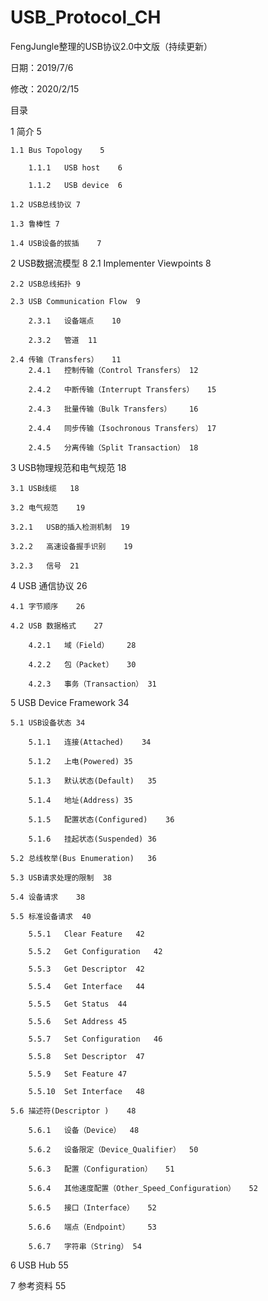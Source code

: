 # USB_Protocol_CH
FengJungle整理的USB协议2.0中文版（持续更新）

日期：2019/7/6

修改：2020/2/15

目录

1	简介	5

	1.1	Bus Topology	5
	
		1.1.1	USB host	6
		
		1.1.2	USB device	6
		
	1.2	USB总线协议	7
	
	1.3	鲁棒性	7
	
	1.4	USB设备的拔插	7
	
2	USB数据流模型	8
	2.1	Implementer Viewpoints	8
	
	2.2	USB总线拓扑	9
	
	2.3	USB Communication Flow	9
	
		2.3.1	设备端点	10
		
		2.3.2	管道	11
		
	2.4	传输（Transfers）	11
		2.4.1	控制传输（Control Transfers）	12
		
		2.4.2	中断传输（Interrupt Transfers）	15
		
		2.4.3	批量传输（Bulk Transfers）	16
		
		2.4.4	同步传输（Isochronous Transfers）	17
		
		2.4.5	分离传输（Split Transaction）	18
		
3	USB物理规范和电气规范	18

	3.1	USB线缆	18
	
	3.2	电气规范	19
	
	3.2.1	USB的插入检测机制	19
	
	3.2.2	高速设备握手识别	19
	
	3.2.3	信号	21
	
4	USB 通信协议	26

	4.1	字节顺序	26
	
	4.2	USB 数据格式	27
	
		4.2.1	域（Field）	28
		
		4.2.2	包（Packet）	30
		
		4.2.3	事务（Transaction）	31
		
5	USB Device Framework	34

	5.1	USB设备状态	34
	
		5.1.1	连接(Attached)	34
		
		5.1.2	上电(Powered)	35
		
		5.1.3	默认状态(Default)	35
		
		5.1.4	地址(Address)	35
		
		5.1.5	配置状态(Configured)	36
		
		5.1.6	挂起状态(Suspended)	36
		
	5.2	总线枚举(Bus Enumeration)	36
	
	5.3	USB请求处理的限制	38
	
	5.4	设备请求	38
	
	5.5	标准设备请求	40
	
		5.5.1	Clear Feature	42
		
		5.5.2	Get Configuration	42
		
		5.5.3	Get Descriptor	42
		
		5.5.4	Get Interface	44
		
		5.5.5	Get Status	44
		
		5.5.6	Set Address	45
		
		5.5.7	Set Configuration	46
		
		5.5.8	Set Descriptor	47
		
		5.5.9	Set Feature	47
		
		5.5.10	Set Interface	48
		
	5.6	描述符(Descriptor )	48
	
		5.6.1	设备（Device）	48
		
		5.6.2	设备限定（Device_Qualifier）	50
		
		5.6.3	配置（Configuration）	51
		
		5.6.4	其他速度配置（Other_Speed_Configuration）	52
		
		5.6.5	接口（Interface）	52
		
		5.6.6	端点（Endpoint）	53
		
		5.6.7	字符串（String）	54
		
6	USB Hub	55

7	参考资料	55



